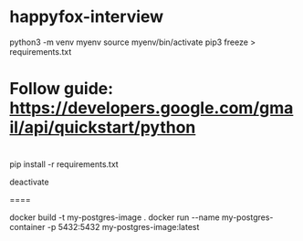 # happyfox-interview

python3 -m venv myenv
source myenv/bin/activate
pip3 freeze > requirements.txt

# Follow guide: https://developers.google.com/gmail/api/quickstart/python

#

<!-- pip install --upgrade google-api-python-client google-auth-httplib2 google-auth-oauthlib -->

pip install -r requirements.txt

deactivate

====

docker build -t my-postgres-image .
docker run --name my-postgres-container -p 5432:5432 my-postgres-image:latest
